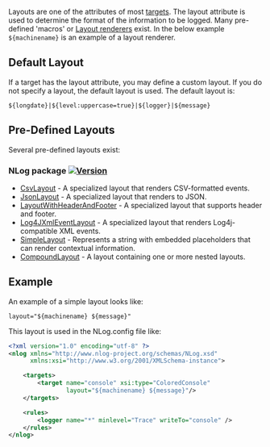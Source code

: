 Layouts are one of the attributes of most [targets](Targets). The layout attribute is used to determine the format of the information to be logged. Many pre-defined 'macros' or [Layout renderers](Layout-renderers) exist. In the below example `${machinename}` is an example of a layout renderer.

## Default Layout

If a target has the layout attribute, you may define a custom layout. If you do not specify a layout, the default layout is used. The default layout is:
```
${longdate}|${level:uppercase=true}|${logger}|${message}
```

## Pre-Defined Layouts

Several pre-defined layouts exist:


### NLog package [![Version](https://img.shields.io/nuget/v/NLog.svg)](https://www.nuget.org/packages/NLog)

* [CsvLayout](CsvLayout) - A specialized layout that renders CSV-formatted events.
* [JsonLayout](JsonLayout) - A specialized layout that renders to JSON.
* [LayoutWithHeaderAndFooter](LayoutWithHeaderAndFooter) - A specialized layout that supports header and footer.
* [Log4JXmlEventLayout](Log4JXmlEventLayout) - A specialized layout that renders Log4j-compatible XML events.
* [SimpleLayout](SimpleLayout) - Represents a string with embedded placeholders that can render contextual information.
* [CompoundLayout](CompoundLayout) - A layout containing one or more nested layouts.

## Example

An example of a simple layout looks like:
```
layout="${machinename} ${message}"
```

This layout is used in the NLog.config file like:
```xml
<?xml version="1.0" encoding="utf-8" ?>
<nlog xmlns="http://www.nlog-project.org/schemas/NLog.xsd" 
      xmlns:xsi="http://www.w3.org/2001/XMLSchema-instance">

    <targets>
        <target name="console" xsi:type="ColoredConsole" 
                layout="${machinename} ${message}"/>
    </targets>

    <rules>
        <logger name="*" minlevel="Trace" writeTo="console" />
    </rules>
</nlog>
```